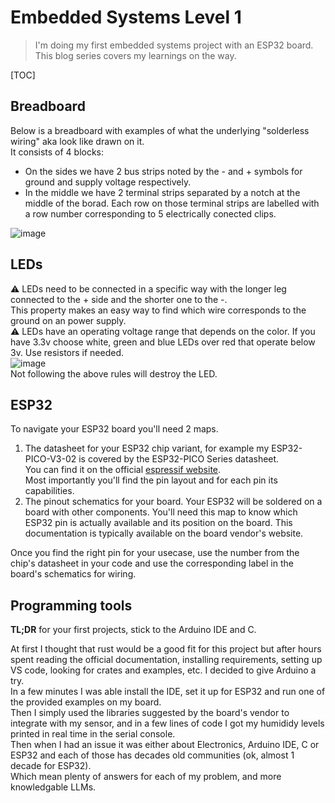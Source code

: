 # Embedded Systems Level 1

> I'm doing my first embedded systems project with an ESP32 board.
> This blog series covers my learnings on the way.

[TOC]

## Breadboard

Below is a breadboard with examples of what the underlying "solderless wiring" aka  look like drawn on it.  
It consists of 4 blocks:
* On the sides we have 2 bus strips noted by the - and + symbols for ground and supply voltage respectively.
* In the middle we have 2 terminal strips separated by a notch at the middle of the borad. Each row on those terminal strips are labelled with a row number corresponding to 5 electrically conected clips.

![image](https://github.com/user-attachments/assets/6d2a2a62-ee36-4944-aa38-2bdce43a9eed)

## LEDs

⚠️ LEDs need to be connected in a specific way with the longer leg connected to the + side and the shorter one to the -.  
This property makes an easy way to find which wire corresponds to the ground on an power supply.  
⚠️ LEDs have an operating voltage range that depends on the color. If you have 3.3v choose white, green and blue LEDs over red that operate below 3v. Use resistors if needed.  
![image](https://github.com/user-attachments/assets/ec365f11-c2b2-44c7-9924-f37fbd7cde73)  
Not following the above rules will destroy the LED.  

## ESP32

To navigate your ESP32 board you'll need 2 maps.
1. The datasheet for your ESP32 chip variant, for example my ESP32-PICO-V3-02 is covered by the ESP32-PICO Series datasheet.  
You can find it on the official [espressif website](https://www.espressif.com/en/support/documents/technical-documents).  
Most importantly you'll find the pin layout and for each pin its capabilities.  
2. The pinout schematics for your board. Your ESP32 will be soldered on a board with other components. You'll need this map to know which ESP32 pin is actually available and its position on the board. This documentation is typically available on the board vendor's website.

Once you find the right pin for your usecase, use the number from the chip's datasheet in your code and use the corresponding label in the board's schematics for wiring.

## Programming tools

**TL;DR** for your first projects, stick to the Arduino IDE and C.

At first I thought that rust would be a good fit for this project but after hours spent reading the official documentation, installing requirements, setting up VS code, looking for crates and examples, etc. I decided to give Arduino a try.  
In a few minutes I was able install the IDE, set it up for ESP32 and run one of the provided examples on my board.  
Then I simply used the libraries suggested by the board's vendor to integrate with my sensor, and in a few lines of code I got my humididy levels printed in real time in the serial console.  
Then when I had an issue it was either about Electronics, Arduino IDE, C or ESP32 and each of those has decades old communities (ok, almost 1 decade for ESP32).  
Which mean plenty of answers for each of my problem, and more knowledgable LLMs.  
